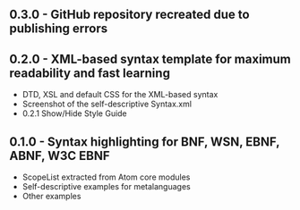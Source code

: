## 0.3.0 - GitHub repository recreated due to publishing errors

## 0.2.0 - XML-based syntax template for maximum readability and fast learning
  * DTD, XSL and default CSS for the XML-based syntax
  * Screenshot of the self-descriptive Syntax.xml
  * 0.2.1 Show/Hide Style Guide

## 0.1.0 - Syntax highlighting for BNF, WSN, EBNF, ABNF, W3C EBNF
  * ScopeList extracted from Atom core modules
  * Self-descriptive examples for metalanguages
  * Other examples
